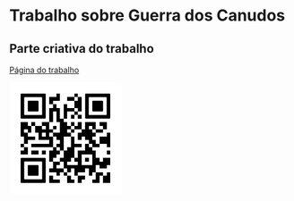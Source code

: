 # Trabalho sobre Guerra dos Canudos

## Parte criativa do trabalho

[Página do trabalho](https://devworldbr.github.io/guerracanudos/assets/index.html)

![QRCode](./assets/img/frame.svg)